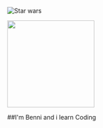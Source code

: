 

![Star wars](https://media4.giphy.com/media/xTiIzJSKB4l7xTouE8/giphy.gif)

<img src="https://media4.giphy.com/media/xTiIzJSKB4l7xTouE8/giphy.gif" width="200px" />

##I'm Benni and i learn Coding 

<!--
**Benni2209/Benni2209** is a ✨ _special_ ✨ repository because its `README.md` (this file) appears on your GitHub profile.

Here are some ideas to get you started:

- 🔭 I’m currently working on ...
- 🌱 I’m currently learning ...
- 👯 I’m looking to collaborate on ...
- 🤔 I’m looking for help with ...
- 💬 Ask me about ...
- 📫 How to reach me: ...
- 😄 Pronouns: ...
- ⚡ Fun fact: ...
-->
